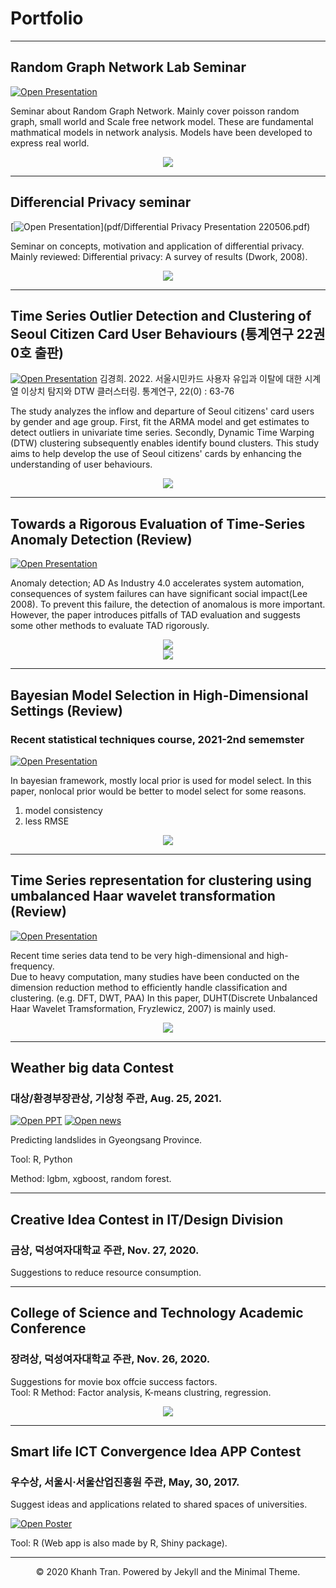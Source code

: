 # Portfolio
---
## Random Graph Network Lab Seminar
[![Open Presentation](https://img.shields.io/badge/PDF-Open_Research_Poster-blue?logo=adobe-acrobat-reader&logoColor=white)](pdf/Network_Chapter10_kyunghee.pdf)

Seminar about Random Graph Network. Mainly cover poisson random graph, small world and Scale free network model.
These are fundamental mathmatical models in network analysis. Models have been developed to express real world.
<center><img src="images/fig16.PNG"/></center>

---
## Differencial Privacy seminar
[![Open Presentation](https://img.shields.io/badge/PDF-Open_Research_Poster-blue?logo=adobe-acrobat-reader&logoColor=white)](pdf/Differential Privacy Presentation 220506.pdf)


Seminar on concepts, motivation and application of differential privacy.
Mainly reviewed: Differential privacy: A survey of results (Dwork, 2008).
<center><img src="images/dp.PNG"/></center>

---
## Time Series Outlier Detection and Clustering of Seoul Citizen Card User Behaviours (통계연구 22권0호 출판)

[![Open Presentation](https://img.shields.io/badge/PDF-Open_Research_Poster-blue?logo=adobe-acrobat-reader&logoColor=white)](pdf/SKKUresearch.pdf)
김경희. 2022. 서울시민카드 사용자 유입과 이탈에 대한 시계열 이상치 탐지와 DTW 클러스터링. 통계연구, 22(0) : 63-76

The study analyzes the inflow and departure of Seoul citizens' card users by gender and age group. First, fit the ARMA model and get estimates to detect outliers in univariate time series. Secondly, Dynamic Time Warping (DTW) clustering subsequently enables identify bound clusters. This study aims to help develop the use of Seoul citizens' cards by enhancing the understanding of user behaviours.

<center><img src="images/SKKUresearch.PNG"/></center>

---
## Towards a Rigorous Evaluation of Time-Series Anomaly Detection (Review)

[![Open Presentation](https://img.shields.io/badge/PDF-Open_Research_Poster-blue?logo=adobe-acrobat-reader&logoColor=white)](pdf/TAD.pdf)

Anomaly detection; AD
As Industry 4.0 accelerates system automation, consequences of system failures can have significant social impact(Lee 2008). To prevent this failure, the detection of anomalous is more important. However, the paper introduces pitfalls of TAD evaluation and suggests some other methods to evaluate TAD rigorously.

<center><img src="images/tad.PNG"/></center>
<center><img src="images/tad2.PNG"/></center>

---
## Bayesian Model Selection in High-Dimensional Settings (Review)

### Recent statistical techniques course, 2021-2nd sememster

[![Open Presentation](https://img.shields.io/badge/PDF-Open_Research_Poster-blue?logo=adobe-acrobat-reader&logoColor=white)](pdf/bayes.pdf)

In bayesian framework, mostly local prior is used for model select. In this paper, nonlocal prior would be better to model select for some reasons.
1. model consistency
2. less RMSE
<center><img src="images/nonlocal.PNG"/></center>


---
## Time Series representation for clustering using umbalanced Haar wavelet transformation (Review)

[![Open Presentation](https://img.shields.io/badge/PDF-Open_Research_Poster-blue?logo=adobe-acrobat-reader&logoColor=white)](pdf/haar.pdf)

Recent time series data tend to be very high-dimensional and high-frequency.  
Due to heavy computation, many studies have been conducted on the dimension reduction method to efficiently handle classification and clustering. (e.g. DFT, DWT, PAA)
In this paper, DUHT(Discrete Unbalanced Haar Wavelet Tramsformation, Fryzlewicz, 2007) is mainly used.
<center><img src="images/haar2.PNG"/></center>

---
## Weather big data Contest  

### 대상/환경부장관상, 기상청 주관, Aug. 25, 2021.

[![Open PPT](https://img.shields.io/badge/PDF-Open_Research_Poster-blue?logo=adobe-acrobat-reader&logoColor=white)](pdf/weather.pdf)
[![Open news](https://img.shields.io/badge/PDF-Open_Research_Poster-blue?logo=adobe-acrobat-reader&logoColor=white)](pdf/news.pdf)

Predicting landslides in Gyeongsang Province.  

Tool: R, Python  

Method: lgbm, xgboost, random forest.

---
## Creative Idea Contest in IT/Design Division

### 금상, 덕성여자대학교 주관, Nov. 27, 2020.

Suggestions to reduce resource consumption.

---
## College of Science and Technology Academic Conference

### 장려상, 덕성여자대학교 주관, Nov. 26, 2020.

Suggestions for movie box offcie success factors.  
Tool: R
Method: Factor analysis, K-means clustring, regression.
<center><img src="images/Poster.PNG"/></center>

---
## Smart life ICT Convergence Idea APP Contest

### 우수상, 서울시·서울산업진흥원 주관, May, 30, 2017.

Suggest ideas and applications related to shared spaces of universities.  

[![Open Poster](https://img.shields.io/badge/PDF-Open_Research_Poster-blue?logo=adobe-acrobat-reader&logoColor=white)](pdf/UNIon.pdf)

Tool: R (Web app is also made by R, Shiny package).

---

<center>© 2020 Khanh Tran. Powered by Jekyll and the Minimal Theme.</center>
